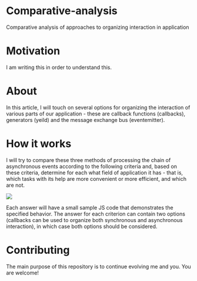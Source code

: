 # Comparative-analysis
Comparative analysis of approaches to organizing interaction in application

# Motivation
I am writing this in order to understand this.

# About
In this article, I will touch on several options for organizing the interaction of various parts of our application - these are callback functions (callbacks), generators (yeild) and the message exchange bus (eventemitter).

# How it works

I will try to compare these three methods of processing the chain of asynchronous events according to the following criteria and, based on these criteria, determine for each what field of application it has - that is, which tasks with its help are more convenient or more efficient, and which are not.

![](https://github.com/aleksandrtamrazov/Comparative-analysis/blob/master/img/mainTable.png)

Each answer will have a small sample JS code that demonstrates the specified behavior. The answer for each criterion can contain two options (callbacks can be used to organize both synchronous and asynchronous interaction), in which case both options should be considered.

# Contributing
The main purpose of this repository is to continue evolving me and you. You are welcome!

